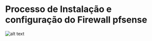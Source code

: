 # Processo de Instalação e configuração do Firewall pfsense
![alt text](https://guardiran.org/uploads/monthly_2019_05/PfSense_logo.png.ba3065a3c620ae311eb1847b972c1c58.png)
